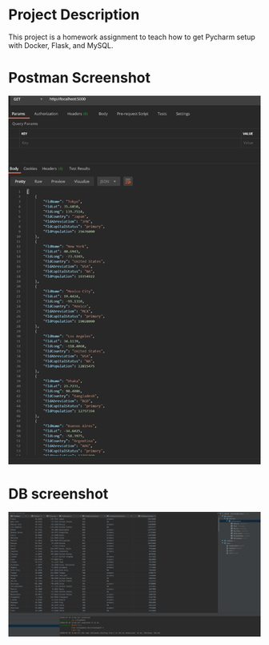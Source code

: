 # Project Description
This project is a homework assignment to teach how to get Pycharm setup with Docker, Flask, and MySQL.

# Postman Screenshot
![postman request output](screenshots/postman.PNG)

# DB screenshot
![postman request output](screenshots/pycharm_db.PNG)
